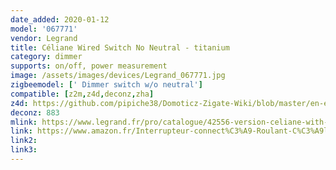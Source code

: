 ```yaml
---
date_added: 2020-01-12
model: '067771'
vendor: Legrand
title: Céliane Wired Switch No Neutral - titanium
category: dimmer
supports: on/off, power measurement
image: /assets/images/devices/Legrand_067771.jpg
zigbeemodel: [' Dimmer switch w/o neutral']
compatible: [z2m,z4d,deconz,zha]
z4d: https://github.com/pipiche38/Domoticz-Zigate-Wiki/blob/master/en-eng/Legrand-corner.md
deconz: 883
mlink: https://www.legrand.fr/pro/catalogue/42556-version-celiane-with-netatmo/interrupteur-filaire-connecte-avec-option-variateur-celiane-with-netatmo-sans-neutre-5w-a-300w-compensateur-titane
link: https://www.amazon.fr/Interrupteur-connect%C3%A9-Roulant-C%C3%A9liane-Netatmo/dp/B07G3J7V8D
link2: 
link3: 
---
```

